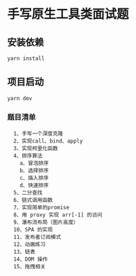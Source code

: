 # 手写原生工具类面试题

## 安装依赖

```js
yarn install
```

## 项目启动

```js
yarn dev
```

### 题目清单

```
  1、手写一个深度克隆
  2、实现call、bind、apply
  3、实现柯里化函数
  4、排序算法
    a、冒泡排序
    b、选择排序
    c、插入排序
    d、快速排序
  5、二分查找
  6、链式调用函数
  7、实现简单的promise
  8、用 proxy 实现 arr[-1] 的访问
  9、瀑布流布局（图片高度）
  10、SPA 的实现
  11、发布者订阅模式
  12、动画练习
  13、链表
  14、DOM 操作
  15、拖拽相关
```
